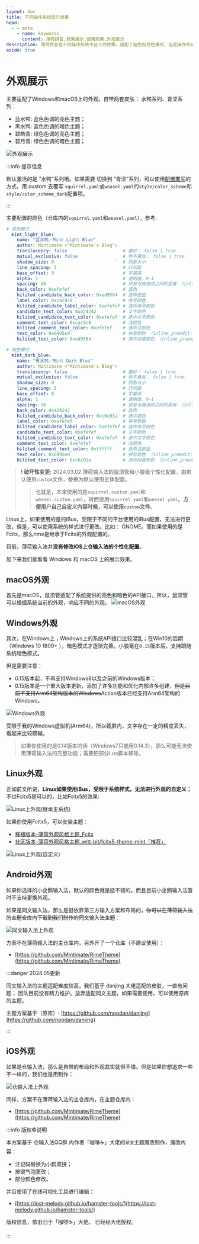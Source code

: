 ```yaml
---
layout: doc
title: 不同操作系统展示效果
head:
  - - meta
    - name: keywords
      content: 薄荷拼音,效果展示,使用效果,外观展示
description: 薄荷拼音在不同操作系统平台上的效果。适配了暗色和亮色模式，但是操作系统不同、rime实现的框架不同，可能会有所差异。
aside: true
---
```

# 外观展示 <Badge type="tip" text="^2024.04" />
主要适配了Windows和macOS上的外观。自带两套皮肤： 水鸭系列、青涩系列：
- 蓝水鸭: 蓝色色调的亮色主题；
- 黑水鸭: 蓝色色调的暗色主题；
- 碧皓青: 绿色色调的亮色主题；
- 碧月青: 绿色色调的暗色主题；

![外观展示](/image/demo/themeOfOhMyRime.webp)

:::info 提示信息

默认激活的是 “水鸭”系列哦。如果需要 切换到 “青涩”系列，可以使用[配置覆写](/zh/guide/configurationOverride.html)的方式，用 custom 去覆写 `squirrel.yaml`或`weasel.yaml`的`style/color_scheme`和`style/color_scheme_dark`配置项。 

:::

主要配置的颜色（仓库内的`squirrel.yaml`和`weasel.yaml`），参考:
```yaml
# 亮色模式
  mint_light_blue:
    name: "蓝水鸭／Mint Light Blue"
    author: Mintimate <"Mintimate's Blog">
    translucency: false                     # 磨砂： false | true
    mutual_exclusive: false                 # 色不叠加： false | true
    shadow_size: 0                       `  # 阴影大小
    line_spacing: 5                         # 行间距
    base_offset: 0                          # 字基高
    alpha: 1                                # 透明度，0~1
    spacing: 10                             # 拼音与候选项之间的距离 （inline_preedit: false）
    back_color: 0xefefef                    # 底色
    hilited_candidate_back_color: 0xed9564  # 选中底色
    label_color: 0xcac9c8                   # 序号颜色
    hilited_candidate_label_color: 0xefefef # 选中序号颜色
    candidate_text_color: 0x424242          # 文字颜色
    hilited_candidate_text_color: 0xefefef  # 选中文字颜色
    comment_text_color: 0xcac9c8            # 注颜色
    hilited_comment_text_color: 0xefefef    # 选中注颜色
    text_color: 0x6495ed                    # 拼音颜色 （inline_preedit: false）
    hilited_text_color: 0xed9564            # 选中拼音颜色 （inline_preedit: false）

# 暗色模式
  mint_dark_blue:
    name: "黑水鸭／Mint Dark Blue"
    author: Mintimate <"Mintimate's Blog">
    translucency: false                     # 磨砂： false | true
    mutual_exclusive: false                 # 色不叠加： false | true
    shadow_size: 0                          # 阴影大小
    line_spacing: 5                         # 行间距
    base_offset: 0                          # 字基高
    alpha: 1                                # 透明度，0~1
    spacing: 10                             # 拼音与候选项之间的距离 （inline_preedit: false）
    back_color: 0x424242                    # 底色
    hilited_candidate_back_color: 0xc6c01a  # 选中底色
    label_color: 0xefefef                   # 序号颜色
    hilited_candidate_label_color: 0xefefef # 选中序号颜色
    candidate_text_color: 0xefefef          # 文字颜色
    hilited_candidate_text_color: 0xefefef  # 选中文字颜色
    comment_text_color: 0xefefef            # 注颜色
    hilited_comment_text_color: 0xffffff    # 选中注颜色
    text_color: 0x6495ed                    # 拼音颜色 （inline_preedit: false）
    hilited_text_color: 0xc6c01a            # 选中拼音颜色 （inline_preedit: false）
```

> **! 破坏性变更:** 2024.03.02 薄荷输入法的鼠须管和小狼毫个性化配置，由默认使用`custom`文件，替换为默认使用主体配置。
>> 也就是，本来使用的是`squirrel.custom.yaml`和`weasel.custom.yaml`，转而使用`squirrel.yaml`和`weasel.yaml`。**方便用户自己自定义内容时候，可以使用`custom`文件**。

Linux上，如果使用的是的iBus，受限于不同的平台使用的iBus配置，无法进行更改，但是，可以使用系统的样式进行更改。比如： GNOME。而如果使用的是Fcitx，那么rime是继承于Fcitx的外观配置的。

目前，薄荷输入法并**没有修改iOS上仓输入法的个性化配置**。

加下来我们就看看 Windows 和 macOS 上的展示效果。

## macOS外观
首先是macOS，鼠须管适配了系统提供的亮色和暗色的API接口。所以，鼠须管可以根据系统当前的外观，响应不同的外观。
![macOS外观](/image/demo/macOS_Mint.webp)

## Windows外观
其次，在Windows上；Windows上的系统API接口比较混乱；在Win10的后期（Windows 10 1809+ ），暗色模式才逐渐完善。小狼毫在`0.15`版本后，支持跟随系统暗色模式。

但是需要注意：
- 0.15版本起，不再支持Windows8以及之前的Windows版本；
- 0.15版本是一个重大版本更新，添加了许多功能和优化内部许多组建，~~但是目前不支持Arm64架构版本的Windows~~Action版本已经支持Arm64架构的Windows。

![Windows外观](/image/demo/Windows_Mint.webp)

受限于我的Windows虚拟机(Arm64)，所以截屏内，文字存在一定的精度丢失，看起来比较模糊。

<div class="wwads-cn wwads-horizontal" data-id="266" ></div>

> 如果你使用的是0.14版本的话（Windows7只能用0.14.3），那么可能无法使用薄荷输入法的完整功能；需要把部分Lua脚本移除。

## Linux外观
正如前文所说，**Linux如果使用iBus，受限于系统样式，无法进行外观的自定义**；不过Fcitx5是可以的，比如Fcitx5的效果:

![Linux上外观(继承主系统)](/image/demo/Linux_Mint.webp)

如果你使用Fcitx5，可以安装主题：
- [移植版本-薄荷外观风格主题_Fcitx](/resources/ohMyRimeThemeForFcitx5.zip)
- [社区版本-薄荷外观风格主题_witt-bit/fcitx5-theme-mint「推荐」](https://github.com/witt-bit/fcitx5-theme-mint)

![Linux上外观(自定义)](/image/demo/Linux_MintGreenLight.gif)

## Android外观 <Badge type="tip" text="^2024.05" />
如果你选择的小企鹅输入法，默认的颜色就是挺不错的。而且目前小企鹅输入法暂时不支持更换外观。

如果是同文输入法，那么是挺依靠第三方输入方案和布局的，~~你可以在薄荷输入法的主题仓库内下载到我们制作的同文输入法主题~~：

![同文输入法上外观](/image/demo/Trime_Mint.webp)

方案不在薄荷输入法的主仓库内，另外开了一个仓库（不建议使用）：
- [https://github.com/Mintimate/RimeTheme](https://github.com/Mintimate/RimeTheme)

:::danger 2024.05更新

同文输入法的主题适配难度较高，我们基于 danjing 大佬适配的皮肤，一直有问题； 团队目前没有精力维护。放弃适配同文主题，如果需要使用，可以使用原库的主题。

主题方案基于（原库）: [https://github.com/nopdan/danjing](https://github.com/nopdan/danjing) 

:::

## iOS外观

如果是仓输入法，那么是自带的布局和外观其实就很不错。但是如果你想追求一些不一样的，我们也是用制作：

![仓输入法上外观](/image/demo/Hamster_Mint.webp)

同样，方案不在薄荷输入法的主仓库内，在主题仓库内：
- [https://github.com/Mintimate/RimeTheme](https://github.com/Mintimate/RimeTheme)


:::info 版权©说明

本方案基于 仓输入法QQ群 内作者「咖啡☕」大佬的`渐变`主题魔改制作，魔改内容：
- 注记码替换为小鹤双拼；
- 按键气泡更改；
- 部分颜色修改。

并且使用了在线可视化工具进行编辑：
- [https://lost-melody.github.io/hamster-tools/](https://lost-melody.github.io/hamster-tools/)

版权信息，依旧归于「咖啡☕」大佬。 已经经大佬授权。

:::
